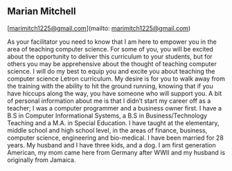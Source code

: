 ## Marian  Mitchell

[marimitch1225@gmail.com](mailto: marimitch1225@gmail.com)

As your facilitator you need to know that I am here to empower you in the area of teaching computer science.  For some of you, you will be excited about the opportunity to deliver this curriculum to your students, but for others you may be apprehensive about the thought of teaching computer science. I will do my best to equip you and excite you about teaching the computer science Letron curriculum.  My desire is for you to walk away from the training with the ability to hit the ground running, knowing that if you have hiccups along the way, you have someone who will support you.    A bit of personal information about me is that I didn’t start my career off as a teacher; I was a computer programmer and a business owner first.  I have a B.S in Computer Informational Systems, a B.S in Business/Technology Teaching and a M.A. in Special Education.  I have taught at the elementary, middle school and high school level, in the areas of finance, business, computer science, engineering and bio-medical.  I have been married for 28 years.  My husband and I have three kids, and a dog.  I am first generation American, my mom came here from Germany after WWII and my husband is originally from Jamaica.
